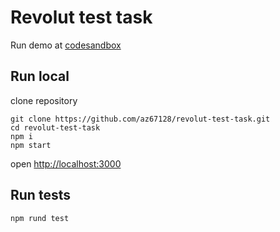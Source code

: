 # Revolut test task

Run demo at [codesandbox](https://codesandbox.io/s/github/az67128/revolut-test-task/tree/master/)

## Run local

clone repository

```
git clone https://github.com/az67128/revolut-test-task.git
cd revolut-test-task
npm i
npm start
```

open
[http://localhost:3000](http://localhost:3000)

## Run tests

```
npm rund test
```
